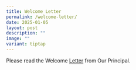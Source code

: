 ```yaml
---
title: Welcome Letter
permalink: /welcome-letter/
date: 2025-01-05
layout: post
description: ""
image: ""
variant: tiptap
---
```

<p>Please read the Welcome <a href="/files/Welcome_Letter_from_Principal_2025.pdf" rel="noopener noreferrer nofollow" target="_blank">Letter</a> from Our
Principal.</p>